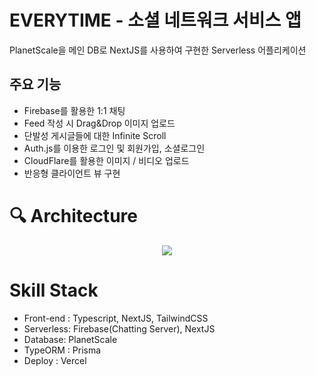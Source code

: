 # EVERYTIME - 소셜 네트워크 서비스 앱

PlanetScale을 메인 DB로 NextJS를 사용하여 구현한 Serverless 어플리케이션

## 주요 기능

- Firebase를 활용한 1:1 채팅
- Feed 작성 시 Drag&Drop 이미지 업로드
- 단발성 게시글들에 대한 Infinite Scroll
- Auth.js를 이용한 로그인 및 회원가입, 소셜로그인
- CloudFlare를 활용한 이미지 / 비디오 업로드
- 반응형 클라이언트 뷰 구현

# 🔍 Architecture

<p align="center">
<img src="https://img1.daumcdn.net/thumb/R1280x0/?scode=mtistory2&fname=https%3A%2F%2Fblog.kakaocdn.net%2Fdn%2FbldD9i%2FbtrXn5RjKN4%2F8EtWODkyJjIQgl5cFoYvKK%2Fimg.png"/>
</p>

# Skill Stack

- Front-end : Typescript, NextJS, TailwindCSS
- Serverless: Firebase(Chatting Server), NextJS
- Database: PlanetScale
- TypeORM : Prisma
- Deploy : Vercel
